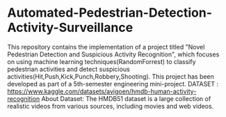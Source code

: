 # Automated-Pedestrian-Detection-Activity-Surveillance
This repository contains the implementation of a project titled "Novel Pedestrian Detection and Suspicious Activity Recognition", which focuses on using machine learning techniques(RandomForrest) to classify pedestrian activities and detect suspicious activities(Hit,Push,Kick,Punch,Robbery,Shooting). This project has been developed as part of a 5th-semester engineering mini-project.
DATASET : https://www.kaggle.com/datasets/avigoen/hmdb-human-activity-recognition
About Dataset:
The HMDB51 dataset is a large collection of realistic videos from various sources, including movies and web videos.

